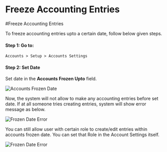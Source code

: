 # Freeze Accounting Entries

#Freeze Accounting Entries

To freeze accounting entries upto a certain date, follow below given steps.

#### Step 1: Go to:

`Accounts > Setup > Accounts Settings`

#### Step 2: Set Date

Set date in the **Accounts Frozen Upto** field.

<img alt="Accounts Frozen Date" class="screenshot" src="/docs/assets/img/articles/frozen-date-1.png">

Now, the system will not allow to make any accounting entries before set date. If at all someone tries creating entries, system will show error message as below.

<img alt="Frozen Date Error" class="screenshot" src="/docs/assets/img/articles/frozen-date-2.png">

You can still allow user with certain role to create/edit entries within accounts frozen date. You can set that Role in the Account Settings itself.

<img alt="Frozen Date Error" class="screenshot" src="/docs/assets/img/articles/frozen-date-3.png">
